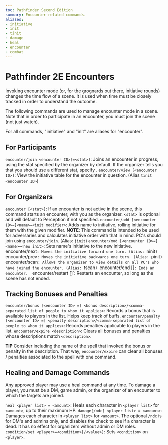 ```yaml
---
toc: Pathfinder Second Edition
summary: Encounter-related commands.
aliases:
- initiative
- init
- tinit
- damage
- heal
- encounter
- combat
---
```

# Pathfinder 2E Encounters

Invoking encounter mode (or, for the grognards out there, initiative rounds) changes the time flow of a scene. It is used when time must be closely tracked in order to understand the outcome.

The following commands are used to manage encounter mode in a scene. Note that in order to participate in an encounter, you must join the scene (not just watch).

For all commands, "initiative" and "init" are aliases for "encounter". 

## For Participants

`encounter/join <encounter ID>[=<stat>]`: Joins an encounter in progress, using the stat specified by the organizer by default. If the organizer tells you that you should use a different stat, specify <stat>. 
`encounter/view [<encounter ID>]`: View the initiative table for the encounter in question. (Alias `tinit <encounter ID>`)

## For Organizers

`encounter [<stat>]`: If an encounter is not active in the scene, this command starts an encounter, with you as the organizer. `<stat>` is optional and will default to Perception if not specified.
`encounter/add [<encounter ID>=]<name>=<init modifier>`: Adds name to initiative, rolling initiative for them with the given modifier. **NOTE**: This command is intended to be used for adversaries and calculates initiative order with that in mind. PC's should join using `encounter/join`. (Alias: `jinit`)
`encounter/mod [<encounter ID>=]<name>=<new init>`: Sets name's initiative to the new initiative.`
`encounter/next`: Moves the initiative forward one turn. (Alias: `ninit`)
`encounter/prev`: Moves the initiative backwards one turn. (Alias: `pinit`)
`encounter/scan`: Allows the organizer to view details on all PC's who have joined the encounter. (Alias: `tscan`)
`encounter/end [<encounter ID>]`: Ends an encounter. 
`encounter/restart [<encounter ID>]`: Restarts an encounter, so long as the scene has not ended.

## Tracking Bonuses and Penalties
`encounter/bonus [<encounter ID> =] <bonus description>/<comma-separated list of people to whom it applies>`: Records a bonus that is available to players in the list. Helps keep track of buffs. 
`encounter/penalty [<encounter ID> =] <penalty description>/<comma-separated list of people to whom it applies>`: Records penalties applicable to players in the list. 
`encounter/expire <description>`: Clears all bonuses and penalties whose descriptions match `<description>`.

**TIP** Consider including the name of the spell that invoked the bonus or penalty in the description. That way, `encounter/expire` can clear all bonuses / penalties associated to the spell with one command. 

## Healing and Damage Commands

Any approved player may use a heal command at any time. To damage a player, you must be a DM, game admin, or the organizer of an encounter to which the targets are joined.

`heal <player list> = <amount>`: Heals each character in `<player list>` for `<amount>`, up to their maximum HP.
`damage[/ndc] <player list> = <amount>`: Damages each character in `<player list>` for `<amount>`. The optional `/ndc` is for DM's and admins only, and disables the check to see if a character is dead. It has no effect for organizers without admin or DM roles.
`condition/set <player>=<condition>[/<value>]`: Sets `<condition>` on `<player>`.

